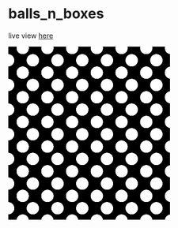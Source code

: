 # balls_n_boxes
live view [here](https://www.openprocessing.org/sketch/699191)


![balls_n_boxes](thumbnail.PNG)
